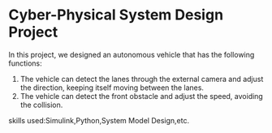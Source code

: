 Cyber-Physical System Design Project
==================

In this project, we designed an autonomous vehicle that has the following functions:

1. The vehicle can detect the lanes through the external camera and adjust the direction, keeping itself moving between the lanes.
2. The vehicle can detect the front obstacle and adjust the speed, avoiding the collision.

skills used:Simulink,Python,System Model Design,etc.
